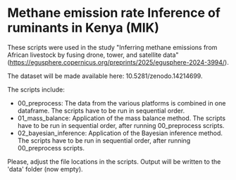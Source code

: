 # Methane emission rate Inference of ruminants in Kenya (MIK)

These scripts were used in the study "Inferring methane emissions from African livestock by fusing drone, tower, and satellite data" (https://egusphere.copernicus.org/preprints/2025/egusphere-2024-3994/).

The dataset will be made available here: 10.5281/zenodo.14214699.

The scripts include:
- 00_preprocess: The data from the various platforms is combined in one dataframe. The scripts have to be run in sequential order.
- 01_mass_balance: Application of the mass balance method. The scripts have to be run in sequential order, after running 00_preprocess scripts.
- 02_bayesian_inference: Application of the Bayesian inference method. The scripts have to be run in sequential order, after running 00_preprocess scripts.

Please, adjust the file locations in the scripts. Output will be written to the 'data' folder (now empty). 
